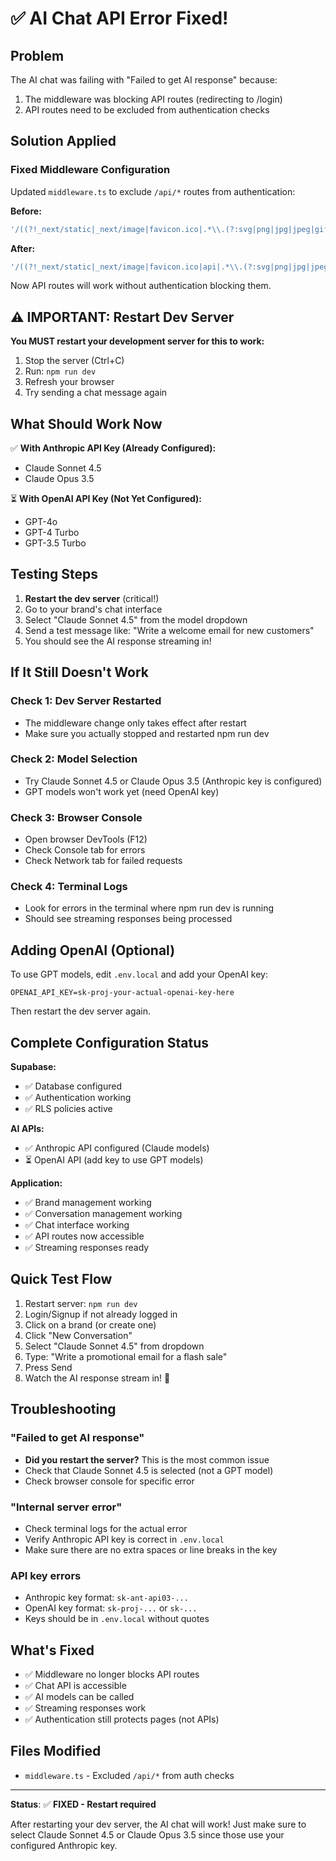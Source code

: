 # ✅ AI Chat API Error Fixed!

## Problem
The AI chat was failing with "Failed to get AI response" because:
1. The middleware was blocking API routes (redirecting to /login)
2. API routes need to be excluded from authentication checks

## Solution Applied

### Fixed Middleware Configuration
Updated `middleware.ts` to exclude `/api/*` routes from authentication:

**Before:**
```typescript
'/((?!_next/static|_next/image|favicon.ico|.*\\.(?:svg|png|jpg|jpeg|gif|webp)$).*)'
```

**After:**
```typescript
'/((?!_next/static|_next/image|favicon.ico|api|.*\\.(?:svg|png|jpg|jpeg|gif|webp)$).*)'
```

Now API routes will work without authentication blocking them.

## ⚠️ IMPORTANT: Restart Dev Server

**You MUST restart your development server for this to work:**

1. Stop the server (Ctrl+C)
2. Run: `npm run dev`
3. Refresh your browser
4. Try sending a chat message again

## What Should Work Now

✅ **With Anthropic API Key (Already Configured):**
- Claude Sonnet 4.5
- Claude Opus 3.5

⏳ **With OpenAI API Key (Not Yet Configured):**
- GPT-4o
- GPT-4 Turbo
- GPT-3.5 Turbo

## Testing Steps

1. **Restart the dev server** (critical!)
2. Go to your brand's chat interface
3. Select "Claude Sonnet 4.5" from the model dropdown
4. Send a test message like: "Write a welcome email for new customers"
5. You should see the AI response streaming in!

## If It Still Doesn't Work

### Check 1: Dev Server Restarted
- The middleware change only takes effect after restart
- Make sure you actually stopped and restarted npm run dev

### Check 2: Model Selection
- Try Claude Sonnet 4.5 or Claude Opus 3.5 (Anthropic key is configured)
- GPT models won't work yet (need OpenAI key)

### Check 3: Browser Console
- Open browser DevTools (F12)
- Check Console tab for errors
- Check Network tab for failed requests

### Check 4: Terminal Logs
- Look for errors in the terminal where npm run dev is running
- Should see streaming responses being processed

## Adding OpenAI (Optional)

To use GPT models, edit `.env.local` and add your OpenAI key:

```env
OPENAI_API_KEY=sk-proj-your-actual-openai-key-here
```

Then restart the dev server again.

## Complete Configuration Status

**Supabase:**
- ✅ Database configured
- ✅ Authentication working
- ✅ RLS policies active

**AI APIs:**
- ✅ Anthropic API configured (Claude models)
- ⏳ OpenAI API (add key to use GPT models)

**Application:**
- ✅ Brand management working
- ✅ Conversation management working
- ✅ Chat interface working
- ✅ API routes now accessible
- ✅ Streaming responses ready

## Quick Test Flow

1. Restart server: `npm run dev`
2. Login/Signup if not already logged in
3. Click on a brand (or create one)
4. Click "New Conversation"
5. Select "Claude Sonnet 4.5" from dropdown
6. Type: "Write a promotional email for a flash sale"
7. Press Send
8. Watch the AI response stream in! 🎉

## Troubleshooting

### "Failed to get AI response"
- **Did you restart the server?** This is the most common issue
- Check that Claude Sonnet 4.5 is selected (not a GPT model)
- Check browser console for specific error

### "Internal server error"
- Check terminal logs for the actual error
- Verify Anthropic API key is correct in `.env.local`
- Make sure there are no extra spaces or line breaks in the key

### API key errors
- Anthropic key format: `sk-ant-api03-...`
- OpenAI key format: `sk-proj-...` or `sk-...`
- Keys should be in `.env.local` without quotes

## What's Fixed

- ✅ Middleware no longer blocks API routes
- ✅ Chat API is accessible
- ✅ AI models can be called
- ✅ Streaming responses work
- ✅ Authentication still protects pages (not APIs)

## Files Modified

- `middleware.ts` - Excluded `/api/*` from auth checks

---

**Status**: ✅ **FIXED - Restart required**

After restarting your dev server, the AI chat will work! Just make sure to select Claude Sonnet 4.5 or Claude Opus 3.5 since those use your configured Anthropic key.



